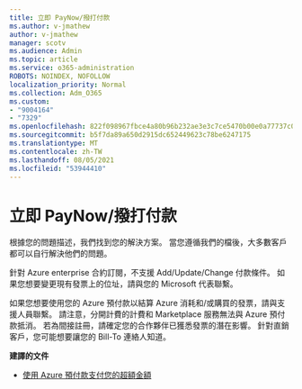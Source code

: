 ```yaml
---
title: 立即 PayNow/撥打付款
ms.author: v-jmathew
author: v-jmathew
manager: scotv
ms.audience: Admin
ms.topic: article
ms.service: o365-administration
ROBOTS: NOINDEX, NOFOLLOW
localization_priority: Normal
ms.collection: Adm_O365
ms.custom:
- "9004164"
- "7329"
ms.openlocfilehash: 822f098967fbce4a80b96b232ae3e3c7ce5470b00e0a77737c090798ca6945fc
ms.sourcegitcommit: b5f7da89a650d2915dc652449623c78be6247175
ms.translationtype: MT
ms.contentlocale: zh-TW
ms.lasthandoff: 08/05/2021
ms.locfileid: "53944410"
---
```

# <a name="paynowmake-payment-immediately"></a>立即 PayNow/撥打付款

根據您的問題描述，我們找到您的解決方案。 當您遵循我們的檔後，大多數客戶都可以自行解決他們的問題。

針對 Azure enterprise 合約訂閱，不支援 Add/Update/Change 付款條件。 如果您想要變更現有發票上的位址，請與您的 Microsoft 代表聯繫。

如果您想要使用您的 Azure 預付款以結算 Azure 消耗和/或購買的發票，請與支援人員聯繫。 請注意，分開計費的計費和 Marketplace 服務無法與 Azure 預付款抵消。 若為間接註冊，請確定您的合作夥伴已獲悉發票的潛在影響。 針對直銷客戶，您可能想要讓您的 Bill-To 連絡人知道。

**建譯的文件**

- [使用 Azure 預付款支付您的超額金額](https://docs.microsoft.com/azure/cost-management-billing/manage/ea-portal-enrollment-invoices#pay-your-overage-with-your-azure-prepayment)
